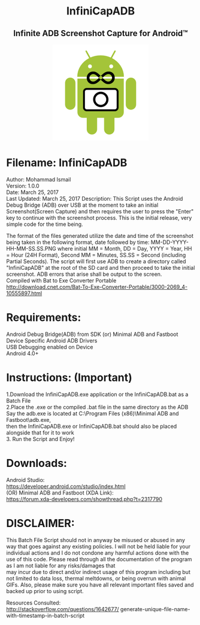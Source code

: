 <h1 align="center">InfiniCapADB</h1>
<h2 align="center">Infinite ADB Screenshot Capture for Android™</h2>
<div align="center"><img src = "https://raw.githubusercontent.com/ismailmohammad/InfiniCapADB/master/InfiniCapADB_icon.png")/></div>

# Filename: InfiniCapADB
Author: Mohammad Ismail<br />
Version: 1.0.0<br />
Date: March 25, 2017<br />
Last Updated: March 25, 2017 <r>
Description: This Script uses the Android Debug Bridge (ADB) over
USB at the moment to take an initial Screenshot(Screen Capture) and then
requires the user to press the "Enter" key to continue with the screenshot
process. This is the initial release, very simple code for the time being.<br />

The format of the files generated utilize the date and time of the screenshot
being taken in the following format, date followed by time:
MM-DD-YYYY-HH-MM-SS.SS.PNG
where initial MM = Month, DD = Day, YYYY = Year, HH = Hour (24H Format),
Second MM = Minutes, SS.SS = Second (including Partial Seconds).
The script will first use ADB to create a directory called
"InfiniCapADB" at the root of the SD card and then proceed to take the initial
screenshot. ADB errors that arise shall be output to the screen.<br />
Compiled with Bat to Exe Converter Portable<br />
http://download.cnet.com/Bat-To-Exe-Converter-Portable/3000-2069_4-10555897.html<br />

# Requirements:
Android Debug Bridge(ADB) from SDK (or) Minimal ADB and Fastboot<br />
Device Specific Android ADB Drivers<br />
USB Debugging enabled on Device<br />
Android 4.0+<br />

# Instructions: (Important)
1.Download the InfiniCapADB.exe application or the InfiniCapADB.bat as a Batch File<br />
2.Place the .exe or the compiled .bat file in the same directory as the ADB<br />
Say the adb.exe is located at C:\Program Files (x86)\Minimal ADB and Fastboot\adb.exe,<br />
then the InfiniCapADB.exe or InfiniCapADB.bat should also be placed alongside that for it to work<br />
3. Run the Script and Enjoy!<br />

# Downloads:
Android Studio: <br />
https://developer.android.com/studio/index.html<br />
(OR)
Minimal ADB and Fastboot (XDA Link):<br />
https://forum.xda-developers.com/showthread.php?t=2317790

# DISCLAIMER:
This Batch File Script should not in anyway be misused or abused in
any way that goes against any existing policies. I will not be held liable for
your individual actions and I do not condone any harmful actions done with the
use of this code. Please read through all the documentation of the program as
I am not liable for any risks/damages that<br />
may incur due to direct and/or indirect usage of this program including but not
limited to data loss, thermal meltdowns, or being overrun with animal GIFs.
Also, please make sure you have all relevant important files saved and backed
up prior to using script.<br />

Resources Consulted:<br />
http://stackoverflow.com/questions/1642677/
generate-unique-file-name-with-timestamp-in-batch-script
